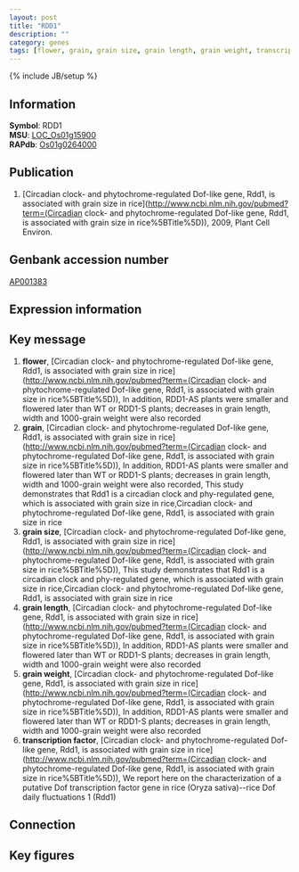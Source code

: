 ```yaml
---
layout: post
title: "RDD1"
description: ""
category: genes
tags: [flower, grain, grain size, grain length, grain weight, transcription factor]
---
```

{% include JB/setup %}

## Information
__Symbol__: RDD1  
__MSU__: [LOC_Os01g15900](http://rice.plantbiology.msu.edu/cgi-bin/ORF_infopage.cgi?orf=LOC_Os01g15900)  
__RAPdb__: [Os01g0264000](http://rapdb.dna.affrc.go.jp/viewer/gbrowse_details/irgsp1?name=Os01g0264000)  

## Publication
1. [Circadian clock- and phytochrome-regulated Dof-like gene, Rdd1, is associated with grain size in rice](http://www.ncbi.nlm.nih.gov/pubmed?term=(Circadian clock- and phytochrome-regulated Dof-like gene, Rdd1, is associated with grain size in rice%5BTitle%5D)), 2009, Plant Cell Environ.

## Genbank accession number
[AP001383](http://www.ncbi.nlm.nih.gov/nuccore/AP001383)

## Expression information

## Key message
1. __flower__, [Circadian clock- and phytochrome-regulated Dof-like gene, Rdd1, is associated with grain size in rice](http://www.ncbi.nlm.nih.gov/pubmed?term=(Circadian clock- and phytochrome-regulated Dof-like gene, Rdd1, is associated with grain size in rice%5BTitle%5D)),  In addition, RDD1-AS plants were smaller and flowered later than WT or RDD1-S plants; decreases in grain length, width and 1000-grain weight were also recorded
2. __grain__, [Circadian clock- and phytochrome-regulated Dof-like gene, Rdd1, is associated with grain size in rice](http://www.ncbi.nlm.nih.gov/pubmed?term=(Circadian clock- and phytochrome-regulated Dof-like gene, Rdd1, is associated with grain size in rice%5BTitle%5D)),  In addition, RDD1-AS plants were smaller and flowered later than WT or RDD1-S plants; decreases in grain length, width and 1000-grain weight were also recorded, This study demonstrates that Rdd1 is a circadian clock and phy-regulated gene, which is associated with grain size in rice,Circadian clock- and phytochrome-regulated Dof-like gene, Rdd1, is associated with grain size in rice
3. __grain size__, [Circadian clock- and phytochrome-regulated Dof-like gene, Rdd1, is associated with grain size in rice](http://www.ncbi.nlm.nih.gov/pubmed?term=(Circadian clock- and phytochrome-regulated Dof-like gene, Rdd1, is associated with grain size in rice%5BTitle%5D)),  This study demonstrates that Rdd1 is a circadian clock and phy-regulated gene, which is associated with grain size in rice,Circadian clock- and phytochrome-regulated Dof-like gene, Rdd1, is associated with grain size in rice
4. __grain length__, [Circadian clock- and phytochrome-regulated Dof-like gene, Rdd1, is associated with grain size in rice](http://www.ncbi.nlm.nih.gov/pubmed?term=(Circadian clock- and phytochrome-regulated Dof-like gene, Rdd1, is associated with grain size in rice%5BTitle%5D)),  In addition, RDD1-AS plants were smaller and flowered later than WT or RDD1-S plants; decreases in grain length, width and 1000-grain weight were also recorded
5. __grain weight__, [Circadian clock- and phytochrome-regulated Dof-like gene, Rdd1, is associated with grain size in rice](http://www.ncbi.nlm.nih.gov/pubmed?term=(Circadian clock- and phytochrome-regulated Dof-like gene, Rdd1, is associated with grain size in rice%5BTitle%5D)),  In addition, RDD1-AS plants were smaller and flowered later than WT or RDD1-S plants; decreases in grain length, width and 1000-grain weight were also recorded
6. __transcription factor__, [Circadian clock- and phytochrome-regulated Dof-like gene, Rdd1, is associated with grain size in rice](http://www.ncbi.nlm.nih.gov/pubmed?term=(Circadian clock- and phytochrome-regulated Dof-like gene, Rdd1, is associated with grain size in rice%5BTitle%5D)), We report here on the characterization of a putative Dof transcription factor gene in rice (Oryza sativa)--rice Dof daily fluctuations 1 (Rdd1)

## Connection

## Key figures


